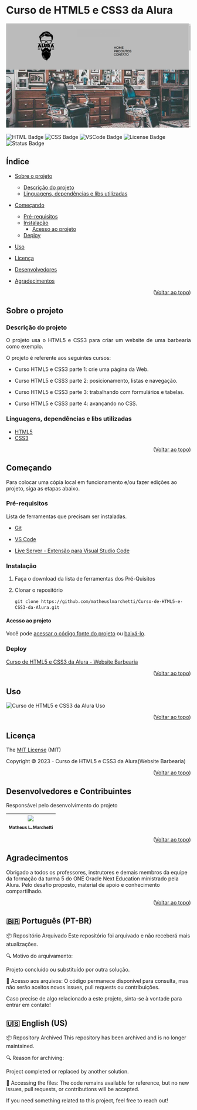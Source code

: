 # Curso de HTML5 e CSS3 da Alura 

![Capa Curso de HTML5 e CSS3 da Alura][capacursodeHTML5eCSS3daAlura]

![HTML Badge](https://img.shields.io/badge/HTML-5-black?style=plastic&logo=html5&label=HTML&logoColor=%23ffffff&labelColor=%23030303&color=%232B2B2B)
![CSS Badge](https://img.shields.io/badge/CSS-3-black?style=plastic&logo=css3&logoColor=%23ffffff&label=CSS&labelColor=%23030303&color=%232B2B2B)
![VSCode Badge](https://img.shields.io/badge/visualstudiocode-IDE-black?style=plastic&logo=visualstudiocode&logoColor=%23ffffff&label=VS%20Code&labelColor=%23030303&color=%232B2B2B)
![License Badge](https://img.shields.io/badge/License-MIT-black?style=plastic&logoColor=%23ffffff&label=License&labelColor=%23030303&color=%232B2B2B)
![Status Badge](https://img.shields.io/badge/Status-Done-black?style=plastic&label=Status&labelColor=%23030303&color=%2301FF4D)
## Índice <a name="readme-top"></a>

- [Sobre o projeto](#sobre-o-projeto)
  
  - [Descrição do projeto](#descrição-do-projeto)
  - [Linguagens, dependências e libs utilizadas](#linguagens-dependências-e-libs-utilizadas)

- [Começando](#começando)
  
  - [Pré-requisitos](#pré-requisitos)
  - [Instalação](#instalação)
    - [Acesso ao projeto](#acesso-ao-projeto)
  - [Deploy](#deploy)

- [Uso](#uso)

- [Licença](#licença)

- [Desenvolvedores](#desenvolvedores-e-contribuintes)

- [Agradecimentos](#agradecimentos)

<p align="right">(<a href="#readme-top">Voltar ao topo</a>)</p>

## Sobre o projeto

### Descrição do projeto

<p align="justify">
  O projeto usa o HTML5 e CSS3 para criar um website de uma barbearia como exemplo.
</p>
<p align="justify">
  O projeto é referente aos seguintes cursos:
</p>

- Curso HTML5 e CSS3 parte 1: crie uma página da Web.

- Curso HTML5 e CSS3 parte 2: posicionamento, listas e navegação.

- Curso HTML5 e CSS3 parte 3: trabalhando com formulários e tabelas.

- Curso HTML5 e CSS3 parte 4: avançando no CSS.

### Linguagens, dependências e libs utilizadas

- [HTML5](https://developer.mozilla.org/en-US/docs/Glossary/HTML5)
- [CSS3](https://developer.mozilla.org/en-US/docs/Web/CSS)

<p align="right">(<a href="#readme-top">Voltar ao topo</a>)</p>

## Começando

Para colocar uma cópia local em funcionamento e/ou fazer edições ao projeto, siga as etapas abaixo.

### Pré-requisitos

Lista de ferramentas que precisam ser instaladas.

- [Git](https://git-scm.com/)

- [VS Code](https://code.visualstudio.com/)

- [Live Server - Extensão para Visual Studio Code](https://marketplace.visualstudio.com/items?itemName=ritwickdey.LiveServer)

### Instalação

1. Faça o download da lista de ferramentas dos Pré-Quisitos

2. Clonar o repositório
   
   ```
   git clone https://github.com/matheuslmarchetti/Curso-de-HTML5-e-CSS3-da-Alura.git
   ```

#### Acesso ao projeto

Você pode [acessar o código fonte do projeto](https://github.com/matheuslmarchetti/Curso-de-HTML5-e-CSS3-da-Alura) ou [baixá-lo](https://github.com/matheuslmarchetti/Curso-de-HTML5-e-CSS3-da-Alura/archive/refs/heads/main.zip).

### Deploy

[Curso de HTML5 e CSS3 da Alura - Website Barbearia](https://matheuslmarchetti.github.io/Curso-de-HTML5-e-CSS3-da-Alura/)

<p align="right">(<a href="#readme-top">Voltar ao topo</a>)</p>

## Uso

![Curso de HTML5 e CSS3 da Alura Uso][cursodeHTML5eCSS3daAlurause]

<p align="right">(<a href="#readme-top">Voltar ao topo</a>)</p>

## Licença

The [MIT License](https://github.com/matheuslmarchetti/Curso-de-HTML5-e-CSS3-da-Alura/blob/main/LICENSE) (MIT)

Copyright :copyright: 2023 - Curso de HTML5 e CSS3 da Alura(Website Barbearia)

<p align="right">(<a href="#readme-top">Voltar ao topo</a>)</p>

## Desenvolvedores e Contribuintes

Responsável pelo desenvolvimento do projeto

| [<img src="https://avatars.githubusercontent.com/u/105798967?v=4" width=115><br><sub>Matheus L. Marchetti</sub>](https://github.com/matheuslmarchetti) |
|:------------------------------------------------------------------------------------------------------------------------------------------------------:|

<p align="right">(<a href="#readme-top">Voltar ao topo</a>)</p>

## Agradecimentos

Obrigado a todos os professores, instrutores e demais membros da equipe da formação da turma 5 do ONE Oracle Next Education ministrado pela Alura. Pelo desafio proposto, material de apoio e conhecimento compartilhado.

<p align="right">(<a href="#readme-top">Voltar ao topo</a>)</p>

[comment]: <> (links dos arquivos de imagens e vídeos)

[capacursodeHTML5eCSS3daAlura]: https://github.com/matheuslmarchetti/Curso-de-HTML5-e-CSS3-da-Alura/blob/main/images/Curso-de-HTML5-e-CSS3-da-Alura.png?raw=true "Capa Curso de HTML5 e CSS3 da Alura"

[cursodeHTML5eCSS3daAlurause]: https://github.com/matheuslmarchetti/Curso-de-HTML5-e-CSS3-da-Alura/blob/main/images/Curso-de-HTML5-e-CSS3-da-Alura.gif?raw=true "Curso de HTML5 e CSS3 da Alura Uso"

## 🇧🇷 Português (PT-BR)

📦 Repositório Arquivado
Este repositório foi arquivado e não receberá mais atualizações.

🔍 Motivo do arquivamento:

Projeto concluído ou substituído por outra solução.

📂 Acesso aos arquivos:
O código permanece disponível para consulta, mas não serão aceitos novos issues, pull requests ou contribuições.

Caso precise de algo relacionado a este projeto, sinta-se à vontade para entrar em contato!

## 🇺🇸 English (US)

📦 Repository Archived
This repository has been archived and is no longer maintained.

🔍 Reason for archiving:

Project completed or replaced by another solution.

📂 Accessing the files:
The code remains available for reference, but no new issues, pull requests, or contributions will be accepted.

If you need something related to this project, feel free to reach out!

